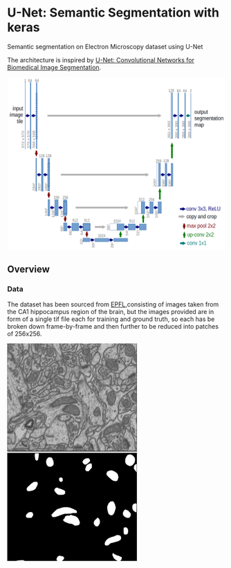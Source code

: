 # U-Net: Semantic Segmentation with keras
Semantic segmentation on Electron Microscopy dataset using U-Net 

The architecture is inspired by [U-Net: Convolutional Networks for Biomedical Image Segmentation](https://arxiv.org/abs/1505.04597).

<img src="img/u-net-architecture.png" width="600" height="400">


## Overview 

### Data 
The dataset has been sourced from [EPFL](https://www.epfl.ch/labs/cvlab/data/data-em/),consisting of images taken from the CA1 hippocampus region of the brain, but the images provided are in form of a single tif file each for training and ground truth, so each has be broken down frame-by-frame and then further to be reduced into patches of 256x256.   

<img src="img/training_image.png" width="300" height="250"> <img src="img/ground_truth.png" width="300" height="250"> 
